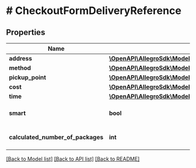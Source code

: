 # # CheckoutFormDeliveryReference

## Properties

Name | Type | Description | Notes
------------ | ------------- | ------------- | -------------
**address** | [**\OpenAPI\AllegroSdk\Model\CheckoutFormDeliveryAddress**](CheckoutFormDeliveryAddress.md) |  | [optional]
**method** | [**\OpenAPI\AllegroSdk\Model\CheckoutFormDeliveryMethod**](CheckoutFormDeliveryMethod.md) |  | [optional]
**pickup_point** | [**\OpenAPI\AllegroSdk\Model\CheckoutFormDeliveryPickupPoint**](CheckoutFormDeliveryPickupPoint.md) |  | [optional]
**cost** | [**\OpenAPI\AllegroSdk\Model\Price**](Price.md) |  | [optional]
**time** | [**\OpenAPI\AllegroSdk\Model\CheckoutFormDeliveryTime**](CheckoutFormDeliveryTime.md) |  | [optional]
**smart** | **bool** | Buyer used a SMART option | [optional]
**calculated_number_of_packages** | **int** | Calculated number of packages. | [optional]

[[Back to Model list]](../../README.md#models) [[Back to API list]](../../README.md#endpoints) [[Back to README]](../../README.md)
